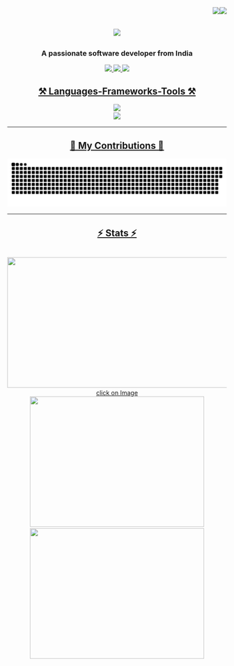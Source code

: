 <img align="right" src="https://wakatime.com/badge/user/018e92de-fd36-49db-920c-68aa5cee604c.svg" />
<img align="right" src="https://visitor-badge.laobi.icu/badge?page_id=Sangam5756.sangammundhe" />

<h1 align="center">
    <img src="https://readme-typing-svg.herokuapp.com/?font=Righteous&size=35&center=true&vCenter=true&width=500&height=70&duration=4000&lines=Hi+There!+👋;+I'm+Sangam+Mundhe!;" />
</h1>
<h3 align="center">A passionate software developer from India</h3>
<div align="center"> 
  <a href="mailto:sangammunde3@gmail.com">
    <img src="https://img.shields.io/badge/Gmail-333333?style=for-the-badge&logo=gmail&logoColor=red" />
  </a>
  <a href="https://www.linkedin.com/in/sangammundhe" target="_blank">
    <img src="https://img.shields.io/badge/LinkedIn-0077B5?style=for-the-badge&logo=linkedin&logoColor=white" target="_blank" />
       <a href="https://wakatime.com/@sangammundhe" target="_blank">
    <img src="https://img.shields.io/badge/wakatime-black?style=for-the-badge" target="_blank" />

</div>


<h2 align="center">⚒️ Languages-Frameworks-Tools ⚒️</h2>
<div align="center">
    <img src="https://skillicons.dev/icons?i=bootstrap,react,html,css,vscode,github,git" />
    <br>
    <img src="https://skillicons.dev/icons?i=nodejs,python,javascript,express,mongodb,c,java,mysql" /><br>
</div>
<hr/>
<div align="center">
  <h2>🐍 My Contributions 🐍</h2> 
  <img alt="snake eating my contributions" src="https://raw.githubusercontent.com/sangam5756/sangammundhe/output/github-contribution-grid-snake.svg" />
 </div>
<hr/>
<h2 align="center">⚡ Stats ⚡</h2>
<br>
<div align=center>
<!--   <img width=390 src="https://streak-stats.demolab.com?user=Sangam5756&theme=dark&date_format=j%20M%5B%20Y%5D" alt="streak stats"/> -->
<!--   https://leetcode.com/sangammunde3/ -->
    
  <img width=700 height=300 src="https://leetcard.jacoblin.cool/sangammunde3?theme=dark&font=Comfortaa&ext=heatmap"/>
    <br>
    click on Image
    <br>
  <img  width=400 height=300 src="https://wakatime.com/share/@sangammundhe/e8516248-30ab-4b62-8302-7724b68e5f9e.svg"/>
    <img  width=400 height=300 src="https://wakatime.com/share/@sangammundhe/6cb3c106-0d30-47b4-922e-5ec61f2f756d.svg"/>
    
</div>
